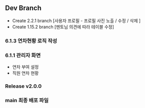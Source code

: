 ## Dev Branch 
- Create 2.2.1 branch [사용자 프로필 - 프로필 사진 노출 / 수정 / 삭제 ]
- Create 1.15.2 branch [멘토님 의견에 따라 테이블 수정]

### 6.1.3 연차현황 로직 작성

### 6.1.1 관리자 화면
- 연차 부여 설정
- 직원 연차 현황 

### Release v2.0.0

### main 최종 배포 파일